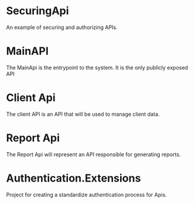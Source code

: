 # SecuringApi

An example of securing and authorizing APIs. 

# MainAPI

The MainApi is the entrypoint to the system. It is the only publicly exposed API

# Client Api

The client API is an API that will be used to manage client data. 

# Report Api

The Report Api will represent an API responsible for generating reports. 

# Authentication.Extensions

Project for creating a standardize authentication process for Apis. 

